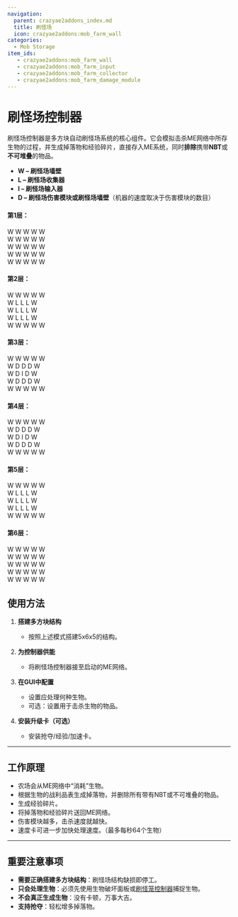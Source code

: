 ```yaml
---
navigation:
  parent: crazyae2addons_index.md
  title: 刷怪场
  icon: crazyae2addons:mob_farm_wall
categories:
  - Mob Storage
item_ids:
   - crazyae2addons:mob_farm_wall
   - crazyae2addons:mob_farm_input
   - crazyae2addons:mob_farm_collector
   - crazyae2addons:mob_farm_damage_module
---
```


<Row>
    <BlockImage id="crazyae2addons:mob_farm_wall" scale="4"></BlockImage>
    <BlockImage id="crazyae2addons:mob_farm_damage_module" scale="4"></BlockImage>
    <BlockImage id="crazyae2addons:mob_farm_input" scale="4"></BlockImage>
    <BlockImage id="crazyae2addons:mob_farm_collector" scale="4"></BlockImage>
</Row>

# 刷怪场控制器

刷怪场控制器是多方块自动刷怪场系统的核心组件。它会模拟击杀ME网络中所存生物的过程，并生成掉落物和经验碎片，直接存入ME系统，同时**排除**携带**NBT**或**不可堆叠**的物品。

- **W – 刷怪场墙壁**
- **L – 刷怪场收集器**
- **I – 刷怪场输入器**
- **D – 刷怪场伤害模块或刷怪场墙壁**（机器的速度取决于伤害模块的数目）

#### 第1层：
W W W W W <br/>
W W W W W <br/>
W W W W W <br/>
W W W W W <br/>
W W W W W 

#### 第2层：
W W W W W <br/>
W L L L W <br/>
W L L L W <br/>
W L L L W <br/>
W W W W W 

#### 第3层：
W W W W W <br/>
W D D D W <br/>
W D I D W <br/>
W D D D W <br/>
W W W W W

#### 第4层：
W W W W W <br/>
W D D D W <br/>
W D I D W <br/>
W D D D W <br/>
W W W W W

#### 第5层：
W W W W W <br/>
W L L L W <br/>
W L L L W <br/>
W L L L W <br/>
W W W W W

#### 第6层：
W W W W W <br/>
W W W W W <br/>
W W W W W <br/>
W W W W W <br/>
W W W W W

## 使用方法

1. **搭建多方块结构**
    - 按照上述模式搭建5x6x5的结构。

2. **为控制器供能**
    - 将刷怪场控制器接至启动的ME网络。

3. **在GUI中配置**
    - 设置应处理何种生物。
    - 可选：设置用于击杀生物的物品。

4. **安装升级卡（可选）**
    - 安装抢夺/经验/加速卡。

---

## 工作原理

- 农场会从ME网络中“消耗”生物。
- 根据生物的战利品表生成掉落物，并删除所有带有NBT或不可堆叠的物品。
- 生成经验碎片。
- 将掉落物和经验碎片送回ME网络。
- 伤害模块越多，击杀速度就越快。
- 速度卡可进一步加快处理速度。（最多每秒64个生物）

---

## 重要注意事项

- **需要正确搭建多方块结构**：刷怪场结构缺损即停工。
- **只会处理生物**：必须先使用生物破坏面板或[刷怪笼控制器](spawner_controller.md)捕捉生物。
- **不会真正生成生物**：没有卡顿，万事大吉。
- **支持抢夺**：轻松增多掉落物。